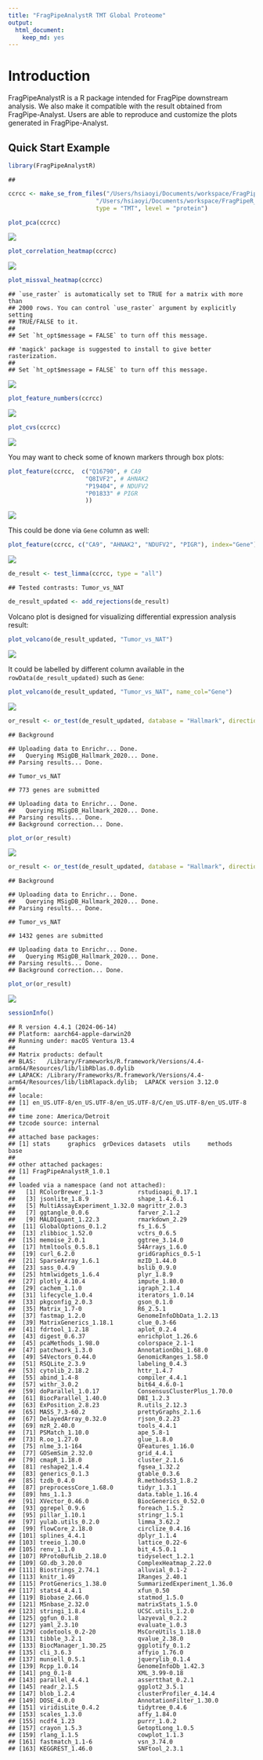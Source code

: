 ```yaml
---
title: "FragPipeAnalystR TMT Global Proteome"
output:
  html_document:
    keep_md: yes
---
```


# Introduction

FragPipeAnalystR is a R package intended for FragPipe downstream analysis. We also make it compatible with the result obtained from FragPipe-Analyst. Users are able to reproduce and customize the plots generated in FragPipe-Analyst.

## Quick Start Example

``` r
library(FragPipeAnalystR)
```

```
## 
```

``` r
ccrcc <- make_se_from_files("/Users/hsiaoyi/Documents/workspace/FragPipeR_manuscript/data/TMT_4plex/abundance_protein_MD.tsv",
                         "/Users/hsiaoyi/Documents/workspace/FragPipeR_manuscript/data/TMT_4plex/experiment_annotation_clean.tsv",
                         type = "TMT", level = "protein")
```


``` r
plot_pca(ccrcc)
```

![](global_TMT_prot_tutorial_files/figure-html/unnamed-chunk-2-1.png)<!-- -->


``` r
plot_correlation_heatmap(ccrcc)
```

![](global_TMT_prot_tutorial_files/figure-html/unnamed-chunk-3-1.png)<!-- -->


``` r
plot_missval_heatmap(ccrcc)
```

```
## `use_raster` is automatically set to TRUE for a matrix with more than
## 2000 rows. You can control `use_raster` argument by explicitly setting
## TRUE/FALSE to it.
## 
## Set `ht_opt$message = FALSE` to turn off this message.
```

```
## 'magick' package is suggested to install to give better rasterization.
## 
## Set `ht_opt$message = FALSE` to turn off this message.
```

![](global_TMT_prot_tutorial_files/figure-html/unnamed-chunk-4-1.png)<!-- -->


``` r
plot_feature_numbers(ccrcc)
```

![](global_TMT_prot_tutorial_files/figure-html/unnamed-chunk-5-1.png)<!-- -->


``` r
plot_cvs(ccrcc)
```

![](global_TMT_prot_tutorial_files/figure-html/unnamed-chunk-6-1.png)<!-- -->

You may want to check some of known markers through box plots:


``` r
plot_feature(ccrcc,  c("Q16790", # CA9
                      "Q8IVF2", # AHNAK2
                      "P19404", # NDUFV2
                      "P01833" # PIGR
                      ))
```

![](global_TMT_prot_tutorial_files/figure-html/unnamed-chunk-7-1.png)<!-- -->

This could be done via `Gene` column as well:


``` r
plot_feature(ccrcc, c("CA9", "AHNAK2", "NDUFV2", "PIGR"), index="Gene")
```

![](global_TMT_prot_tutorial_files/figure-html/unnamed-chunk-8-1.png)<!-- -->


``` r
de_result <- test_limma(ccrcc, type = "all")
```

```
## Tested contrasts: Tumor_vs_NAT
```

``` r
de_result_updated <- add_rejections(de_result)
```

Volcano plot is designed for visualizing differential expression analysis result:


``` r
plot_volcano(de_result_updated, "Tumor_vs_NAT")
```

![](global_TMT_prot_tutorial_files/figure-html/unnamed-chunk-10-1.png)<!-- -->

It could be labelled by different column available in the `rowData(de_result_updated)` such as `Gene`:


``` r
plot_volcano(de_result_updated, "Tumor_vs_NAT", name_col="Gene")
```

![](global_TMT_prot_tutorial_files/figure-html/unnamed-chunk-11-1.png)<!-- -->


``` r
or_result <- or_test(de_result_updated, database = "Hallmark", direction = "UP")
```

```
## Background
```

```
## Uploading data to Enrichr... Done.
##   Querying MSigDB_Hallmark_2020... Done.
## Parsing results... Done.
```

```
## Tumor_vs_NAT
```

```
## 773 genes are submitted
```

```
## Uploading data to Enrichr... Done.
##   Querying MSigDB_Hallmark_2020... Done.
## Parsing results... Done.
## Background correction... Done.
```

``` r
plot_or(or_result)
```

![](global_TMT_prot_tutorial_files/figure-html/unnamed-chunk-12-1.png)<!-- -->


``` r
or_result <- or_test(de_result_updated, database = "Hallmark", direction = "DOWN")
```

```
## Background
```

```
## Uploading data to Enrichr... Done.
##   Querying MSigDB_Hallmark_2020... Done.
## Parsing results... Done.
```

```
## Tumor_vs_NAT
```

```
## 1432 genes are submitted
```

```
## Uploading data to Enrichr... Done.
##   Querying MSigDB_Hallmark_2020... Done.
## Parsing results... Done.
## Background correction... Done.
```

``` r
plot_or(or_result)
```

![](global_TMT_prot_tutorial_files/figure-html/unnamed-chunk-13-1.png)<!-- -->


``` r
sessionInfo()
```

```
## R version 4.4.1 (2024-06-14)
## Platform: aarch64-apple-darwin20
## Running under: macOS Ventura 13.4
## 
## Matrix products: default
## BLAS:   /Library/Frameworks/R.framework/Versions/4.4-arm64/Resources/lib/libRblas.0.dylib 
## LAPACK: /Library/Frameworks/R.framework/Versions/4.4-arm64/Resources/lib/libRlapack.dylib;  LAPACK version 3.12.0
## 
## locale:
## [1] en_US.UTF-8/en_US.UTF-8/en_US.UTF-8/C/en_US.UTF-8/en_US.UTF-8
## 
## time zone: America/Detroit
## tzcode source: internal
## 
## attached base packages:
## [1] stats     graphics  grDevices datasets  utils     methods   base     
## 
## other attached packages:
## [1] FragPipeAnalystR_1.0.1
## 
## loaded via a namespace (and not attached):
##   [1] RColorBrewer_1.1-3          rstudioapi_0.17.1          
##   [3] jsonlite_1.8.9              shape_1.4.6.1              
##   [5] MultiAssayExperiment_1.32.0 magrittr_2.0.3             
##   [7] ggtangle_0.0.6              farver_2.1.2               
##   [9] MALDIquant_1.22.3           rmarkdown_2.29             
##  [11] GlobalOptions_0.1.2         fs_1.6.5                   
##  [13] zlibbioc_1.52.0             vctrs_0.6.5                
##  [15] memoise_2.0.1               ggtree_3.14.0              
##  [17] htmltools_0.5.8.1           S4Arrays_1.6.0             
##  [19] curl_6.2.0                  gridGraphics_0.5-1         
##  [21] SparseArray_1.6.1           mzID_1.44.0                
##  [23] sass_0.4.9                  bslib_0.9.0                
##  [25] htmlwidgets_1.6.4           plyr_1.8.9                 
##  [27] plotly_4.10.4               impute_1.80.0              
##  [29] cachem_1.1.0                igraph_2.1.4               
##  [31] lifecycle_1.0.4             iterators_1.0.14           
##  [33] pkgconfig_2.0.3             gson_0.1.0                 
##  [35] Matrix_1.7-0                R6_2.5.1                   
##  [37] fastmap_1.2.0               GenomeInfoDbData_1.2.13    
##  [39] MatrixGenerics_1.18.1       clue_0.3-66                
##  [41] fdrtool_1.2.18              aplot_0.2.4                
##  [43] digest_0.6.37               enrichplot_1.26.6          
##  [45] pcaMethods_1.98.0           colorspace_2.1-1           
##  [47] patchwork_1.3.0             AnnotationDbi_1.68.0       
##  [49] S4Vectors_0.44.0            GenomicRanges_1.58.0       
##  [51] RSQLite_2.3.9               labeling_0.4.3             
##  [53] cytolib_2.18.2              httr_1.4.7                 
##  [55] abind_1.4-8                 compiler_4.4.1             
##  [57] withr_3.0.2                 bit64_4.6.0-1              
##  [59] doParallel_1.0.17           ConsensusClusterPlus_1.70.0
##  [61] BiocParallel_1.40.0         DBI_1.2.3                  
##  [63] ExPosition_2.8.23           R.utils_2.12.3             
##  [65] MASS_7.3-60.2               prettyGraphs_2.1.6         
##  [67] DelayedArray_0.32.0         rjson_0.2.23               
##  [69] mzR_2.40.0                  tools_4.4.1                
##  [71] PSMatch_1.10.0              ape_5.8-1                  
##  [73] R.oo_1.27.0                 glue_1.8.0                 
##  [75] nlme_3.1-164                QFeatures_1.16.0           
##  [77] GOSemSim_2.32.0             grid_4.4.1                 
##  [79] cmapR_1.18.0                cluster_2.1.6              
##  [81] reshape2_1.4.4              fgsea_1.32.2               
##  [83] generics_0.1.3              gtable_0.3.6               
##  [85] tzdb_0.4.0                  R.methodsS3_1.8.2          
##  [87] preprocessCore_1.68.0       tidyr_1.3.1                
##  [89] hms_1.1.3                   data.table_1.16.4          
##  [91] XVector_0.46.0              BiocGenerics_0.52.0        
##  [93] ggrepel_0.9.6               foreach_1.5.2              
##  [95] pillar_1.10.1               stringr_1.5.1              
##  [97] yulab.utils_0.2.0           limma_3.62.2               
##  [99] flowCore_2.18.0             circlize_0.4.16            
## [101] splines_4.4.1               dplyr_1.1.4                
## [103] treeio_1.30.0               lattice_0.22-6             
## [105] renv_1.1.0                  bit_4.5.0.1                
## [107] RProtoBufLib_2.18.0         tidyselect_1.2.1           
## [109] GO.db_3.20.0                ComplexHeatmap_2.22.0      
## [111] Biostrings_2.74.1           alluvial_0.1-2             
## [113] knitr_1.49                  IRanges_2.40.1             
## [115] ProtGenerics_1.38.0         SummarizedExperiment_1.36.0
## [117] stats4_4.4.1                xfun_0.50                  
## [119] Biobase_2.66.0              statmod_1.5.0              
## [121] MSnbase_2.32.0              matrixStats_1.5.0          
## [123] stringi_1.8.4               UCSC.utils_1.2.0           
## [125] ggfun_0.1.8                 lazyeval_0.2.2             
## [127] yaml_2.3.10                 evaluate_1.0.3             
## [129] codetools_0.2-20            MsCoreUtils_1.18.0         
## [131] tibble_3.2.1                qvalue_2.38.0              
## [133] BiocManager_1.30.25         ggplotify_0.1.2            
## [135] cli_3.6.3                   affyio_1.76.0              
## [137] munsell_0.5.1               jquerylib_0.1.4            
## [139] Rcpp_1.0.14                 GenomeInfoDb_1.42.3        
## [141] png_0.1-8                   XML_3.99-0.18              
## [143] parallel_4.4.1              assertthat_0.2.1           
## [145] readr_2.1.5                 ggplot2_3.5.1              
## [147] blob_1.2.4                  clusterProfiler_4.14.4     
## [149] DOSE_4.0.0                  AnnotationFilter_1.30.0    
## [151] viridisLite_0.4.2           tidytree_0.4.6             
## [153] scales_1.3.0                affy_1.84.0                
## [155] ncdf4_1.23                  purrr_1.0.2                
## [157] crayon_1.5.3                GetoptLong_1.0.5           
## [159] rlang_1.1.5                 cowplot_1.1.3              
## [161] fastmatch_1.1-6             vsn_3.74.0                 
## [163] KEGGREST_1.46.0             SNFtool_2.3.1
```
